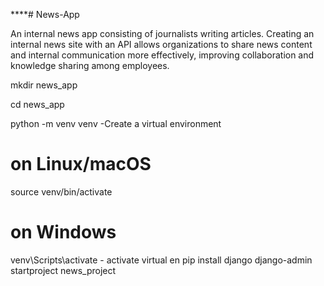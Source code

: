 ****# News-App

An internal news app consisting of journalists writing articles. Creating an internal news site with an API allows organizations to share news content and internal communication more effectively, improving collaboration and knowledge sharing among employees.

mkdir news_app

cd news_app

python -m venv venv -Create a virtual environment

# on Linux/macOS
 source venv/bin/activate

# on Windows
 venv\Scripts\activate - activate virtual en
 pip install django
django-admin startproject news_project
